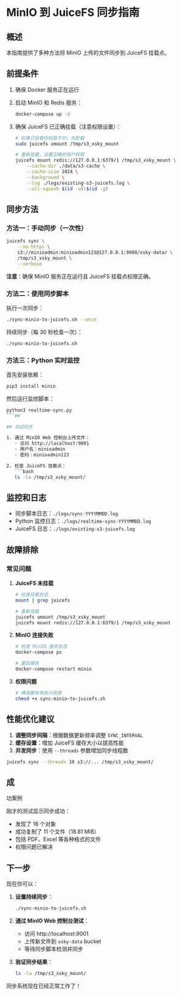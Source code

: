 # MinIO 到 JuiceFS 同步指南

## 概述

本指南提供了多种方法将 MinIO 上传的文件同步到 JuiceFS 挂载点。

## 前提条件

1. 确保 Docker 服务正在运行
2. 启动 MinIO 和 Redis 服务：

   ```bash
   docker-compose up -d
   ```

3. 确保 JuiceFS 已正确挂载（注意权限设置）：

   ```bash
   # 如果已挂载但权限不对，先卸载
   sudo juicefs umount /tmp/s3_xsky_mount

   # 重新挂载，设置正确的用户权限
   juicefs mount redis://127.0.0.1:6379/1 /tmp/s3_xsky_mount \
       --cache-dir ./data/s3-cache \
       --cache-size 1024 \
       --background \
       --log ./logs/existing-s3-juicefs.log \
       --all-squash $(id -u):$(id -g)
   ```

## 同步方法

### 方法一：手动同步（一次性）

```bash
juicefs sync \
    --no-https \
    s3://minioadmin:minioadmin123@127.0.0.1:9000/xsky-data/ \
    /tmp/s3_xsky_mount \
    --verbose
```

**注意**：确保 MinIO 服务正在运行且 JuiceFS 挂载点权限正确。

### 方法二：使用同步脚本

执行一次同步：

```bash
./sync-minio-to-juicefs.sh --once
```

持续同步（每 30 秒检查一次）：

```bash
./sync-minio-to-juicefs.sh
```

### 方法三：Python 实时监控

首先安装依赖：

```bash
pip3 install minio
```

然后运行监控脚本：

````bash
python3 realtime-sync.py
```##

## 测试同步

1. 通过 MinIO Web 控制台上传文件：
   - 访问 http://localhost:9001
   - 用户名：minioadmin
   - 密码：minioadmin123

2. 检查 JuiceFS 挂载点：
   ```bash
   ls -la /tmp/s3_xsky_mount/
````

## 监控和日志

- 同步脚本日志：`./logs/sync-YYYYMMDD.log`
- Python 监控日志：`./logs/realtime-sync-YYYYMMDD.log`
- JuiceFS 日志：`./logs/existing-s3-juicefs.log`

## 故障排除

### 常见问题

1. **JuiceFS 未挂载**

   ```bash
   # 检查挂载状态
   mount | grep juicefs

   # 重新挂载
   juicefs umount /tmp/s3_xsky_mount
   juicefs mount redis://127.0.0.1:6379/1 /tmp/s3_xsky_mount
   ```

2. **MinIO 连接失败**

   ```bash
   # 检查 MinIO 服务状态
   docker-compose ps

   # 重启服务
   docker-compose restart minio
   ```

3. **权限问题**
   ```bash
   # 确保脚本有执行权限
   chmod +x sync-minio-to-juicefs.sh
   ```

## 性能优化建议

1. **调整同步间隔**：根据数据更新频率调整 `SYNC_INTERVAL`
2. **缓存设置**：增加 JuiceFS 缓存大小以提高性能
3. **并发同步**：使用 `--threads` 参数增加同步线程数

```bash
juicefs sync --threads 10 s3://... /tmp/s3_xsky_mount/
```

## 成

功案例

刚才的测试显示同步成功：

- 发现了 16 个对象
- 成功复制了 11 个文件（18.81 MiB）
- 包括 PDF、Excel 等各种格式的文件
- 权限问题已解决

## 下一步

现在你可以：

1. **设置持续同步**：

   ```bash
   ./sync-minio-to-juicefs.sh
   ```

2. **通过 MinIO Web 控制台测试**：

   - 访问 http://localhost:9001
   - 上传新文件到 `xsky-data` bucket
   - 等待同步脚本检测并同步

3. **验证同步结果**：
   ```bash
   ls -la /tmp/s3_xsky_mount/
   ```

同步系统现在已经正常工作了！
